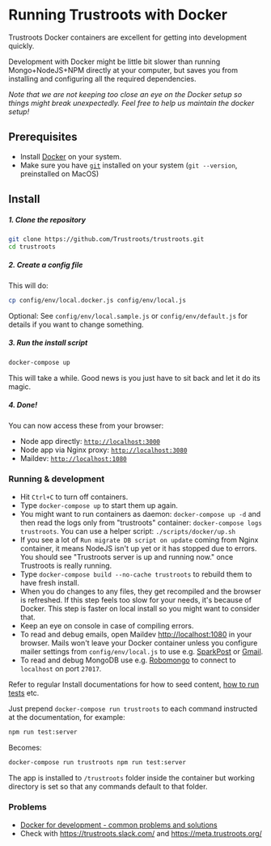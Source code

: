 # Running Trustroots with Docker

Trustroots Docker containers are excellent for getting into development quickly.

Development with Docker might be little bit slower than running Mongo+NodeJS+NPM directly at your computer, but saves you from installing and configuring all the required dependencies.

_Note that we are not keeping too close an eye on the Docker setup so things might break unexpectedly. Feel free to help us maintain the docker setup!_

## Prerequisites

- Install [Docker](https://www.docker.com/get-started) on your system.
- Make sure you have [`git`](http://git-scm.com/) installed on your system (`git --version`, preinstalled on MacOS)

## Install

##### 1. Clone the repository

```bash
git clone https://github.com/Trustroots/trustroots.git
cd trustroots
```

##### 2. Create a config file

This will do:

```bash
cp config/env/local.docker.js config/env/local.js
```

Optional: See `config/env/local.sample.js` or `config/env/default.js` for details if you want to change something.

##### 3. Run the install script

```bash
docker-compose up
```

This will take a while. Good news is you just have to sit back and let it do its magic.

##### 4. Done!

You can now access these from your browser:

- Node app directly: [`http://localhost:3000`](http://localhost:3000)
- Node app via Nginx proxy: [`http://localhost:3080`](http://localhost:3080)
- Maildev: [`http://localhost:1080`](http://localhost:1080)

### Running & development

- Hit `Ctrl+C` to turn off containers.
- Type `docker-compose up` to start them up again.
- You might want to run containers as daemon: `docker-compose up -d` and then read the logs only from "trustroots" container: `docker-compose logs trustroots`. You can use a helper script: `./scripts/docker/up.sh`
- If you see a lot of `Run migrate DB script on update` coming from Nginx container, it means NodeJS isn't up yet or it has stopped due to errors. You should see "Trustroots server is up and running now." once Trustroots is really running.
- Type `docker-compose build --no-cache trustroots` to rebuild them to have fresh install.
- When you do changes to any files, they get recompiled and the browser is refreshed. If this step feels too slow for your needs, it's because of Docker. This step is faster on local install so you might want to consider that.
- Keep an eye on console in case of compiling errors.
- To read and debug emails, open Maildev [http://localhost:1080](http://localhost:1080) in your browser. Mails won't leave your Docker container unless you configure mailer settings from `config/env/local.js` to use e.g. [SparkPost](https://www.sparkpost.com/) or [Gmail](https://support.google.com/a/answer/176600?hl=en).
- To read and debug MongoDB use e.g. [Robomongo](https://robomongo.org/) to connect to `localhost` on port `27017`.

Refer to regular Install documentations for how to seed content, [how to run tests](Install.html#running-tests) etc.

Just prepend `docker-compose run trustroots` to each command instructed at the documentation, for example:

```bash
npm run test:server
```

Becomes:

```bash
docker-compose run trustroots npm run test:server
```

The app is installed to `/trustroots` folder inside the container but working directory is set so that any commands default to that folder.

### Problems

- [Docker for development - common problems and solutions](https://medium.com/@rdsubhas/docker-for-development-common-problems-and-solutions-95b25cae41eb)
- Check with https://trustroots.slack.com/ and https://meta.trustroots.org/
